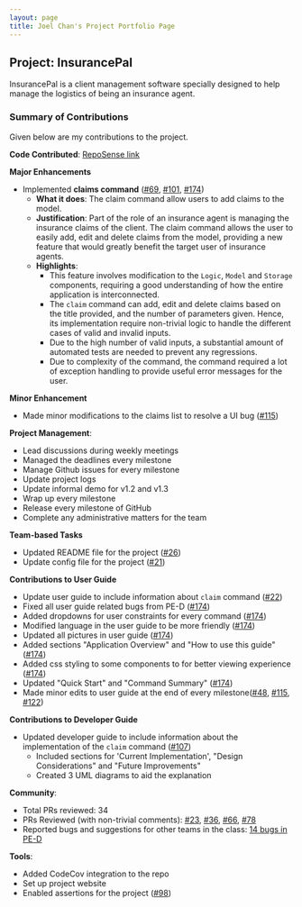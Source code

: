 ```yaml
---
layout: page
title: Joel Chan's Project Portfolio Page
---
```


## Project: InsurancePal

InsurancePal is a client management software specially designed
to help manage the logistics of being an insurance agent.

### Summary of Contributions
Given below are my contributions to the project.

**Code Contributed**: [RepoSense link](https://nus-cs2103-ay2122s1.github.io/tp-dashboard/?search=&sort=groupTitle&sortWithin=title&since=2021-09-17&timeframe=commit&mergegroup=&groupSelect=groupByRepos&breakdown=false&tabOpen=true&tabType=authorship&tabAuthor=JoelChanZhiYang&tabRepo=AY2122S1-CS2103T-T17-4%2Ftp%5Bmaster%5D&authorshipIsMergeGroup=false&authorshipFileTypes=docs~functional-code~test-code&authorshipIsBinaryFileTypeChecked=false)

**Major Enhancements**
* Implemented **claims command** ([#69](https://github.com/AY2122S1-CS2103T-T17-4/tp/pull/69), [#101](https://github.com/AY2122S1-CS2103T-T17-4/tp/pull/101), [#174](https://github.com/AY2122S1-CS2103T-T17-4/tp/pull/174))
  * **What it does**: The claim command allow users to add claims to the model.
  * **Justification**: Part of the role of an insurance agent is managing the insurance 
    claims of the client. The claim command allows the user to easily add, edit and delete 
    claims from the model, providing a new feature that would greatly benefit the target user
    of insurance agents.
  * **Highlights**:
    * This feature involves modification to the `Logic`, `Model` and `Storage` components, requiring a 
      good understanding of how the entire application is interconnected. 
    * The `claim` command can add, edit and delete claims based on the title provided, and the number of 
      parameters given. Hence, its implementation require non-trivial logic to handle the different cases
      of valid and invalid inputs. 
    * Due to the high number of valid inputs, a substantial amount of automated tests are needed to prevent
      any regressions.
    * Due to complexity of the command, the command required a lot of exception handling to provide useful
      error messages for the user.
      
**Minor Enhancement**
* Made minor modifications to the claims list to resolve a UI bug ([#115](https://github.com/AY2122S1-CS2103T-T17-4/tp/pull/115))

**Project Management**:
* Lead discussions during weekly meetings
* Managed the deadlines every milestone
* Manage Github issues for every milestone
* Update project logs
* Update informal demo for v1.2 and v1.3
* Wrap up every milestone
* Release every milestone of GitHub
* Complete any administrative matters for the team

**Team-based Tasks**
* Updated README file for the project ([#26](https://github.com/AY2122S1-CS2103T-T17-4/tp/pull/26))
* Update config file for the project ([#21](https://github.com/AY2122S1-CS2103T-T17-4/tp/pull/21))
  
**Contributions to User Guide** 
* Update user guide to include information about `claim` command ([#22](https://github.com/AY2122S1-CS2103T-T17-4/tp/pull/22))
* Fixed all user guide related bugs from PE-D ([#174](https://github.com/AY2122S1-CS2103T-T17-4/tp/pull/174))
* Added dropdowns for user constraints for every command ([#174](https://github.com/AY2122S1-CS2103T-T17-4/tp/pull/174))
* Modified language in the user guide to be more friendly ([#174](https://github.com/AY2122S1-CS2103T-T17-4/tp/pull/174))
* Updated all pictures in user guide ([#174](https://github.com/AY2122S1-CS2103T-T17-4/tp/pull/174))
* Added sections "Application Overview" and "How to use this guide" ([#174](https://github.com/AY2122S1-CS2103T-T17-4/tp/pull/174))
* Added css styling to some components to for better viewing experience ([#174](https://github.com/AY2122S1-CS2103T-T17-4/tp/pull/174))
* Updated "Quick Start" and "Command Summary" ([#174](https://github.com/AY2122S1-CS2103T-T17-4/tp/pull/174))
* Made minor edits to user guide at the end of every milestone([#48](https://github.com/AY2122S1-CS2103T-T17-4/tp/pull/48), [#115](https://github.com/AY2122S1-CS2103T-T17-4/tp/pull/115), [#122](https://github.com/AY2122S1-CS2103T-T17-4/tp/pull/122))

**Contributions to Developer Guide**
* Updated developer guide to include information about the implementation of the `claim` command ([#107](https://github.com/AY2122S1-CS2103T-T17-4/tp/pull/107))
  * Included sections for 'Current Implementation', "Design Considerations" and "Future Improvements"
  * Created 3 UML diagrams to aid the explanation

**Community**:
* Total PRs reviewed: 34
* PRs Reviewed (with non-trivial comments): [#23](https://github.com/AY2122S1-CS2103T-T17-4/tp/pull/23), [#36](https://github.com/AY2122S1-CS2103T-T17-4/tp/pull/36), [#66](https://github.com/AY2122S1-CS2103T-T17-4/tp/pull/66), [#78](https://github.com/AY2122S1-CS2103T-T17-4/tp/pull/78)
* Reported bugs and suggestions for other teams in the class: [14 bugs in PE-D](https://github.com/JoelChanZhiYang/ped/issues)

**Tools**:  
* Added CodeCov integration to the repo
* Set up project website
* Enabled assertions for the project ([#98](https://github.com/AY2122S1-CS2103T-T17-4/tp/pull/98))
